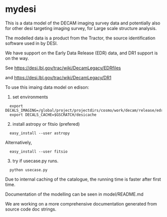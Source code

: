 # mydesi

This is a data model of the DECAM imaging survey data 
and potentially also for other desi targeting imaging survey, 
for Large scale structure analysis.

The modelled data is a product from the Tractor, the source identification
software used in by DESI.

We have support on the Early Data Release (EDR) data, and DR1 support is on the way.

See 
https://desi.lbl.gov/trac/wiki/DecamLegacy/EDRfiles

and 
https://desi.lbl.gov/trac/wiki/DecamLegacy/DR1

To use this imaing data model on edison:

1. set environments
  ```
    export DECALS_IMAGING=/global/project/projectdirs/cosmo/work/decam/release/edr/
    export DECALS_CACHE=$GSCRATCH/desicache
  ```
2. install astropy or fitsio (prefered)
  ```
    easy_install --user astropy
  ```

  Alternatively, 
  ```
    easy_install --user fitsio
  ```

3. try if usecase.py runs.
  ```
    python usecase.py
  ```
Due to internal caching of the catalogue, the running time is faster after first time.

Documentation of the modelling can be seen in model/README.md

We are working on a more comprehensive documentation generated from
source code doc strings.

